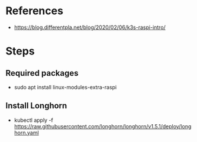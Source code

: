 
# References
- https://blog.differentpla.net/blog/2020/02/06/k3s-raspi-intro/

# Steps
## Required packages
- sudo apt install linux-modules-extra-raspi
## Install Longhorn
- kubectl apply -f https://raw.githubusercontent.com/longhorn/longhorn/v1.5.1/deploy/longhorn.yaml
